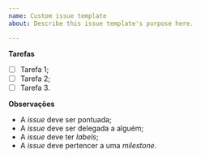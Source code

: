 ```yaml
---
name: Custom issue template
about: Describe this issue template's purpose here.

---
```


<!--- Descreva a atividade que deve ser feita para atender a issue --->

**Tarefas**
- [ ] Tarefa 1;
- [ ] Tarefa 2;
- [ ] Tarefa 3.

**Observações**
* A *issue* deve ser pontuada;
* A *issue* deve ser delegada a alguém;
* A *issue* deve ter *labels*;
* A *issue* deve pertencer a uma *milestone*.
